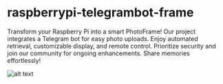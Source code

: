 # raspberrypi-telegrambot-frame
Transform your Raspberry Pi into a smart PhotoFrame! Our project integrates a Telegram bot for easy photo uploads. Enjoy automated retrieval, customizable display, and remote control. Prioritize security and join our community for ongoing enhancements. Share memories effortlessly!

![alt text](https://github.com/orest0/raspberrypi-telegrambot-frame/first.png?raw=true)
